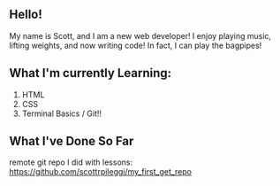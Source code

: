 ## Hello!

My name is Scott, and I am a new web developer! I enjoy playing music, lifting weights, and now writing code! In fact, I can play the bagpipes!

## What I'm currently Learning:

1. HTML
2. CSS
3. Terminal Basics / Git!! 

## What I've Done So Far

remote git repo I did with lessons: https://github.com/scottrpileggi/my_first_get_repo